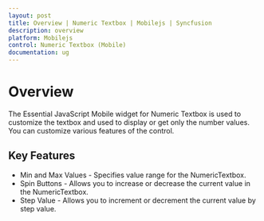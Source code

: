 ```yaml
---
layout: post
title: Overview | Numeric Textbox | Mobilejs | Syncfusion
description: overview
platform: Mobilejs
control: Numeric Textbox (Mobile)
documentation: ug
---
```


# Overview

The Essential JavaScript Mobile widget for Numeric Textbox is used to customize the textbox and used to display or get only the number values. You can customize various features of the control.

## Key Features

* Min and Max Values - Specifies value range for the NumericTextbox.
* Spin Buttons - Allows you to increase or decrease the current value in the NumericTextbox.
* Step Value - Allows you to increment or decrement the current value by step value.
